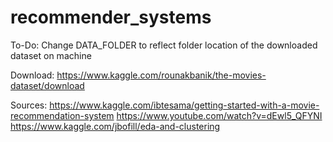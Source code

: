 # recommender_systems
To-Do:
Change DATA_FOLDER to reflect folder location of the downloaded dataset on machine 

Download: 
https://www.kaggle.com/rounakbanik/the-movies-dataset/download

Sources: 
https://www.kaggle.com/ibtesama/getting-started-with-a-movie-recommendation-system
https://www.youtube.com/watch?v=dEwl5_QFYNI
https://www.kaggle.com/jbofill/eda-and-clustering
